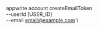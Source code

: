 appwrite account createEmailToken \
        --userId [USER_ID] \
        --email email@example.com \

